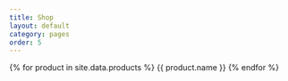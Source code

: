 ```yaml
---
title: Shop
layout: default
category: pages
order: 5
---
```


{% for product in site.data.products %}
{{ product.name }}
{% endfor %}
